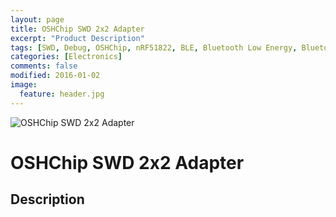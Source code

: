 ```yaml
---
layout: page
title: OSHChip SWD 2x2 Adapter
excerpt: "Product Description"
tags: [SWD, Debug, OSHChip, nRF51822, BLE, Bluetooth Low Energy, Bluetooth Smart]
categories: [Electronics]
comments: false
modified: 2016-01-02
image:
  feature: header.jpg
---
```


![OSHChip SWD 2x2 Adapter](/images/OSHChip_SWD_2x2_Adapter.jpg "OSHChip SWD 2x2 Adapter")

# OSHChip SWD 2x2 Adapter


## Description

